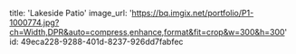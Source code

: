 title: 'Lakeside Patio'
image_url: 'https://bq.imgix.net/portfolio/P1-1000774.jpg?ch=Width,DPR&auto=compress,enhance,format&fit=crop&w=300&h=300'
id: 49eca228-9288-401d-8237-926dd7fabfec
